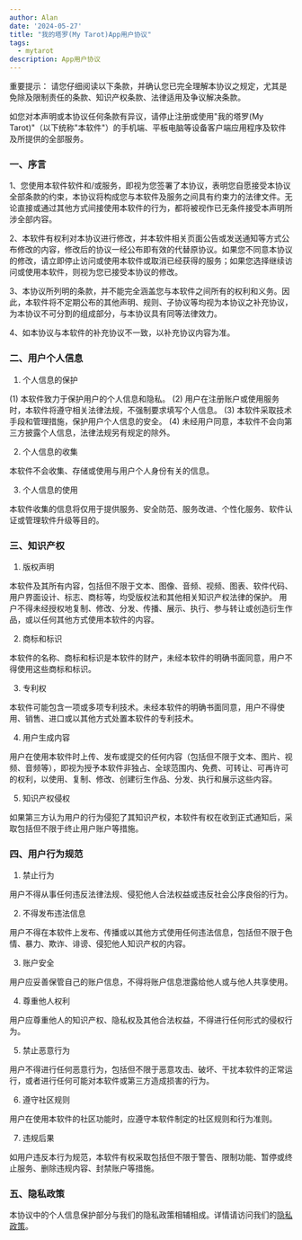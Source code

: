 ```yaml
---
author: Alan
date: '2024-05-27'
title: "我的塔罗(My Tarot)App用户协议"
tags:
  - mytarot
description: App用户协议
---
```


重要提示： 请您仔细阅读以下条款，并确认您已完全理解本协议之规定，尤其是免除及限制责任的条款、知识产权条款、法律适用及争议解决条款。

如您对本声明或本协议任何条款有异议，请停止注册或使用"我的塔罗(My Tarot)"（以下统称"本软件"）的手机端、平板电脑等设备客户端应用程序及软件及所提供的全部服务。

### 一、序言

1、您使用本软件软件和/或服务，即视为您签署了本协议，表明您自愿接受本协议全部条款的约束，本协议将构成您与本软件及服务之间具有约束力的法律文件。无论直接或通过其他方式间接使用本软件的行为，都将被视作已无条件接受本声明所涉全部内容。

2、本软件有权利对本协议进行修改，并本软件相关页面公告或发送通知等方式公布修改的内容，修改后的协议一经公布即有效的代替原协议。如果您不同意本协议的修改，请立即停止访问或使用本软件或取消已经获得的服务；如果您选择继续访问或使用本软件，则视为您已接受本协议的修改。

3、本协议所列明的条款，并不能完全涵盖您与本软件之间所有的权利和义务。因此，本软件将不定期公布的其他声明、规则、子协议等均视为本协议之补充协议，为本协议不可分割的组成部分，与本协议具有同等法律效力。

4、如本协议与本软件的补充协议不一致，以补充协议内容为准。

### 二、用户个人信息

1. 个人信息的保护

(1) 本软件致力于保护用户的个人信息和隐私。
(2) 用户在注册账户或使用服务时，本软件将遵守相关法律法规，不强制要求填写个人信息。
(3) 本软件采取技术手段和管理措施，保护用户个人信息的安全。
(4) 未经用户同意，本软件不会向第三方披露个人信息，法律法规另有规定的除外。

2. 个人信息的收集

本软件不会收集、存储或使用与用户个人身份有关的信息。

3. 个人信息的使用

本软件收集的信息将仅用于提供服务、安全防范、服务改进、个性化服务、软件认证或管理软件升级等目的。

### 三、知识产权

1. 版权声明

本软件及其所有内容，包括但不限于文本、图像、音频、视频、图表、软件代码、用户界面设计、标志、商标等，均受版权法和其他相关知识产权法律的保护。
用户不得未经授权地复制、修改、分发、传播、展示、执行、参与转让或创造衍生作品，或以任何其他方式使用本软件的内容。

2. 商标和标识

本软件的名称、商标和标识是本软件的财产，未经本软件的明确书面同意，用户不得使用这些商标和标识。

3. 专利权

本软件可能包含一项或多项专利技术。未经本软件的明确书面同意，用户不得使用、销售、进口或以其他方式处置本软件的专利技术。

4. 用户生成内容

用户在使用本软件时上传、发布或提交的任何内容（包括但不限于文本、图片、视频、音频等），即视为授予本软件非独占、全球范围内、免费、可转让、可再许可的权利，以使用、复制、修改、创建衍生作品、分发、执行和展示这些内容。

5. 知识产权侵权

如果第三方认为用户的行为侵犯了其知识产权，本软件有权在收到正式通知后，采取包括但不限于终止用户账户等措施。

### 四、用户行为规范

1. 禁止行为

用户不得从事任何违反法律法规、侵犯他人合法权益或违反社会公序良俗的行为。

2. 不得发布违法信息

用户不得在本软件上发布、传播或以其他方式使用任何违法信息，包括但不限于色情、暴力、欺诈、诽谤、侵犯他人知识产权的内容。

3. 账户安全

用户应妥善保管自己的账户信息，不得将账户信息泄露给他人或与他人共享使用。

4. 尊重他人权利

用户应尊重他人的知识产权、隐私权及其他合法权益，不得进行任何形式的侵权行为。

5. 禁止恶意行为

用户不得进行任何恶意行为，包括但不限于恶意攻击、破坏、干扰本软件的正常运行，或者进行任何可能对本软件或第三方造成损害的行为。

6. 遵守社区规则

用户在使用本软件的社区功能时，应遵守本软件制定的社区规则和行为准则。

7. 违规后果

如用户违反本行为规范，本软件有权采取包括但不限于警告、限制功能、暂停或终止服务、删除违规内容、封禁账户等措施。

### 五、隐私政策

本协议中的个人信息保护部分与我们的隐私政策相辅相成。详情请访问我们的[隐私政策](private-info.md)。